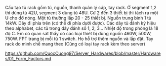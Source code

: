 
Cấu tạo tủ rack gồm tủ, nguồn,  thanh quản lý  cáp, tay rack. Ở segment 1,2 thì dùng tủ 42U, segment 3 dùng tủ 48U. Cứ 2 đến 3 thiết bị thì tách ra một U cho đỡ nóng. Một tủ thường lắp 20 - 25 thiết bị. Nguồn trung bình 1 tủ 14kW. Dây đi phía trên (có thể đi phía dưới được). Các dãy tủ đánh ký hiệu theo alphabet, các tủ trong dãy đánh số 1, 2, 3... Nhiệt độ trong phòng là 18 độ C. Em có quan sát thấy có các loại thiêt bị dùng nguồn 460W, 500W, 750W. FPT trang bị mỗi tủ 1 switch. Họ hỗ trợ thêm nguồn và lắp đặt. Tay rack do mình chế mang theo (Cũng có loại tay rack kèm theo server)

https://github.com/QuocCuong97/Server_Hardwares/blob/master/Hardwares/01_Form_Factors.md